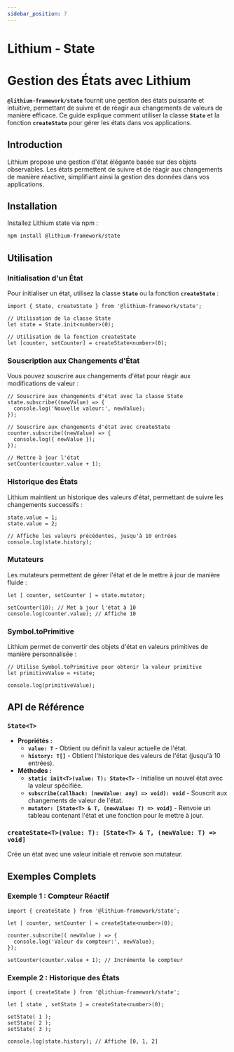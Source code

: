 ```yaml
---
sidebar_position: 7
---
```


# Lithium - State

# **Gestion des États avec Lithium**

**`@lithium-framework/state`**  fournit une gestion des états puissante et intuitive, permettant de suivre et de réagir aux changements de valeurs de manière efficace. Ce guide explique comment utiliser la classe **`State`** et la fonction **`createState`** pour gérer les états dans vos applications.

## **Introduction**

Lithium propose une gestion d'état élégante basée sur des objets observables. Les états permettent de suivre et de réagir aux changements de manière réactive, simplifiant ainsi la gestion des données dans vos applications.

## **Installation**

Installez Lithium state via npm :

```bash
npm install @lithium-framework/state
```

## **Utilisation**

### **Initialisation d'un État**

Pour initialiser un état, utilisez la classe **`State`** ou la fonction **`createState`** :

```tsx
import { State, createState } from '@lithium-framework/state';

// Utilisation de la classe State
let state = State.init<number>(0);

// Utilisation de la fonction createState
let [counter, setCounter] = createState<number>(0);
```

### **Souscription aux Changements d'État**

Vous pouvez souscrire aux changements d'état pour réagir aux modifications de valeur :

```tsx
// Souscrire aux changements d'état avec la classe State
state.subscribe((newValue) => {
  console.log('Nouvelle valeur:', newValue);
});

// Souscrire aux changements d'état avec createState
counter.subscribe((newValue) => {
  console.log({ newValue });
});

// Mettre à jour l'état
setCounter(counter.value + 1);
```

### **Historique des États**

Lithium maintient un historique des valeurs d'état, permettant de suivre les changements successifs :

```tsx
state.value = 1;
state.value = 2;

// Affiche les valeurs précédentes, jusqu'à 10 entrées
console.log(state.history);
```

### **Mutateurs**

Les mutateurs permettent de gérer l'état et de le mettre à jour de manière fluide :

```tsx
let [ counter, setCounter ] = state.mutator;

setCounter(10); // Met à jour l'état à 10
console.log(counter.value); // Affiche 10
```

### **Symbol.toPrimitive**

Lithium permet de convertir des objets d'état en valeurs primitives de manière personnalisée :

```tsx
// Utilise Symbol.toPrimitive pour obtenir la valeur primitive
let primitiveValue = +state; 

console.log(primitiveValue);

```

## **API de Référence**

### **`State<T>`**

- **Propriétés :**
    - **`value: T`** - Obtient ou définit la valeur actuelle de l'état.
    - **`history: T[]`** - Obtient l'historique des valeurs de l'état (jusqu'à 10 entrées).
- **Méthodes :**
    - **`static init<T>(value: T): State<T>`** - Initialise un nouvel état avec la valeur spécifiée.
    - **`subscribe(callback: (newValue: any) => void): void`** - Souscrit aux changements de valeur de l'état.
    - **`mutator: [State<T> & T, (newValue: T) => void]`** - Renvoie un tableau contenant l'état et une fonction pour le mettre à jour.

### **`createState<T>(value: T): [State<T> & T, (newValue: T) => void]`**

Crée un état avec une valeur initiale et renvoie son mutateur.

## **Exemples Complets**

### **Exemple 1 : Compteur Réactif**

```tsx
import { createState } from '@lithium-framework/state';

let [ counter, setCounter ] = createState<number>(0);

counter.subscribe(( newValue ) => {
  console.log('Valeur du compteur:', newValue);
});

setCounter(counter.value + 1); // Incrémente le compteur

```

### **Exemple 2 : Historique des États**

```tsx
import { createState } from '@lithium-framework/state';

let [ state , setState ] = createState<number>(0);

setState( 1 );
setState( 2 );
setState( 3 );

console.log(state.history); // Affiche [0, 1, 2]

```